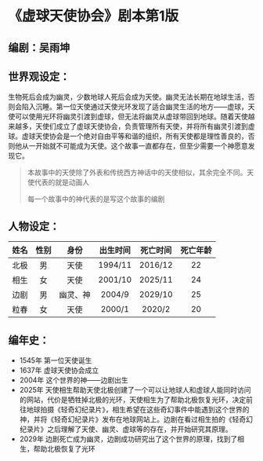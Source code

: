 # 《虚球天使协会》剧本第1版

## 编剧：吴雨坤

## 世界观设定：

生物死后会成为幽灵，少数地球人死后会成为天使。幽灵无法长期在地球生活，否则会陷入沉睡。第一位天使通过天使光环发现了适合幽灵生活的地方——虚球，天使可以使用光环将幽灵引渡到虚球，但无法将幽灵从虚球带回到地球。随着天使越来越多，天使们成立了虚球天使协会，负责管理所有天使，并将所有幽灵引渡到虚球。虚球天使协会是一个绝对自由平等和谐的组织，所有天使都是理性善良的，否则他从一开始就不可能成为天使。这个故事一直都存在，但至少需要一个神愿意发现它。

> 本故事中的天使除了外表和传统西方神话中的天使相似，其余完全不同。天使代表的就是动画人
>
> 每一个故事中的神代表的是写这个故事的编剧

## 人物设定：

| 姓名 | 性别 |   身份   | 出生时间 | 死亡时间 | 死亡年龄 |
| :--: | :--: | :------: | :------: | :------: | :------: |
| 北极 |  男  |   天使   | 1994/11  | 2016/12  |    22    |
| 相生 |  女  |   天使   | 2001/10  | 2025/11  |    24    |
| 边剧 |  男  | 幽灵、神 |  2004/9  | 2029/10  |    25    |
| 粒春 |  女  |   天使   |  2000/1  |  2020/2  |    20    |

## 编年史：

- 1545年 第一位天使诞生
- 1637年 虚球天使协会成立
- 2004年 这个世界的神——边剧出生
- 2025年 天使相生帮助天使北极创建了一个可以让地球人和虚球人能同时访问的网站，代价是牺牲掉北极的光环，天使相生为了帮助北极恢复光环，决定前往地球拍摄《轻奇幻纪录片》，相生希望在这些奇幻事件中能遇到这个世界的神，并将《轻奇幻纪录片》发布在地球网站上。边剧在看过相生拍的《轻奇幻纪录片》之后理解了天使、幽灵、虚球等的存在，并开始研究其原理。
- 2029年 边剧死亡成为幽灵，边剧成功研究出了这个世界的原理，找到了相生，帮助北极恢复了光环
